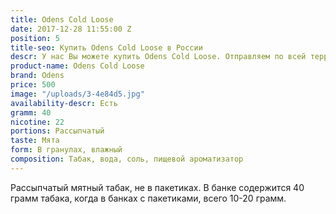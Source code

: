 ```yaml
---
title: Odens Cold Loose
date: 2017-12-28 11:55:00 Z
position: 5
title-seo: Купить Odens Cold Loose в России
descr: У нас Вы можете купить Odens Cold Loose. Отправляем по всей территории России.
product-name: Odens Cold Loose
brand: Odens
price: 500
image: "/uploads/3-4e84d5.jpg"
availability-descr: Есть
gramm: 40
nicotine: 22
portions: Рассыпчатый
taste: Мята
form: В гранулах, влажный
composition: Табак, вода, соль, пищевой ароматизатор
---
```


Рассыпчатый мятный табак, не в пакетиках. В банке содержится 40 грамм табака, когда в банках с пакетиками, всего 10-20 грамм. 